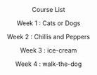 <header>Course List

Week 1 : Cats or Dogs

Week 2 : Chillis and Peppers

Week 3 : ice-cream

Week 4 : walk-the-dog</header>
